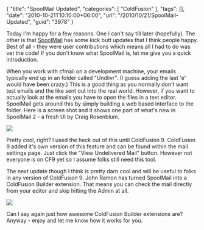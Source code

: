 {
	"title": "SpoolMail Updated",
	"categories": [
		"ColdFusion"
	],
	"tags": [],
	"date": "2010-10-21T10:10:00+06:00",
	"url": "/2010/10/21/SpoolMail-Updated",
	"guid": "3978"
}

Today I'm happy for a few reasons. One I can't say till later (hopefully). The other is that <a href="http://spoolmail.riaforge.org">SpoolMail</a> has some kick butt updates that I think people happy. Best of all - they were user contributions which means all I had to do was vet the code! If you don't know what SpoolMail is, let me give you a quick introduction.
<!--more-->
When you work with cfmail on a development machine, your emails typically end up in an folder called "Undlivr". (I guess adding the last 'e' would have been crazy.) This is a good thing as you normally don't want test emails and the like sent out into the real world. However, if you want to actually look at the emails you have to open the files in a text editor. SpoolMail gets around this by simply building a web based interface to the folder. Here is a screen shot and it shows one part of what's new in SpoolMail 2 - a fresh UI by Craig Rosenblum.

<img src="https://static.raymondcamden.com/images/screen19.png" />

Pretty cool, right? I used the heck out of this until ColdFusion 9. ColdFusion 9 added it's own version of this feature and can be found within the mail settings page. Just click the "View Undelivered Mail" button. However not everyone is on CF9 yet so I assume folks still need this tool. 

The next update though I think is pretty darn cool and will be useful to folks in any version of ColdFusion 9. John Ramon has turned SpoolMail into a ColdFusion Builder extension. That means you can check the mail directly from your editor and skip hitting the Admin at all.

<img src="https://static.raymondcamden.com/images/cfjedi/screen20.png" />

Can I say again just how awesome ColdFusion Builder extensions are? Anyway - enjoy and let me know how it works for you.